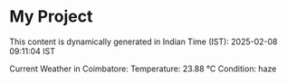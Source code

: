 # My Project

This content is dynamically generated in Indian Time (IST): 2025-02-08 09:11:04 IST


Current Weather in Coimbatore:
Temperature: 23.88 °C
Condition: haze
